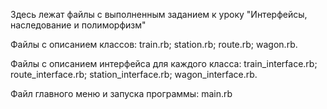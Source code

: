 Здесь лежат файлы с выполненным заданием к уроку  "Интерфейсы, наследование и полиморфизм"

Файлы с описанием классов:      train.rb;
                                station.rb;
                                route.rb;
                                wagon.rb.




Файлы с описанием интерфейса для каждого класса:    train_interface.rb;
                                                    route_interface.rb; 
                                                    station_interface.rb; 
                                                    wagon_interface.rb.





Файл главного меню и запуска программы:  main.rb   
